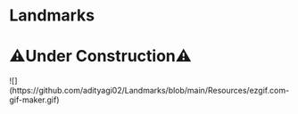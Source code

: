 #  Landmarks

<h1>⚠️Under Construction⚠️</h1>
![](https://github.com/adityagi02/Landmarks/blob/main/Resources/ezgif.com-gif-maker.gif)
